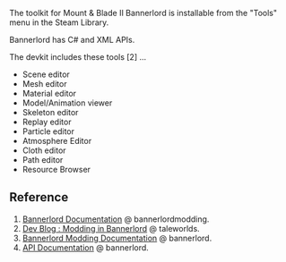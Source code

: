 
The toolkit for Mount & Blade II Bannerlord is installable from the "Tools" menu in the Steam Library.

Bannerlord has C# and XML APIs.

The devkit includes these tools [2] ...

- Scene editor
- Mesh editor
- Material editor
- Model/Animation viewer
- Skeleton editor
- Replay editor
- Particle editor
- Atmosphere Editor
- Cloth editor
- Path editor
- Resource Browser

## Reference

1. [Bannerlord Documentation](https://docs.bannerlordmodding.com/) @ bannerlordmodding.
2. [Dev Blog : Modding in Bannerlord](https://www.taleworlds.com/en/Games/Bannerlord/Blog/26) @ taleworlds.
3. [Bannerlord Modding Documentation](https://moddocs.bannerlord.com/) @ bannerlord.
4. [API Documentation](https://apidoc.bannerlord.com/) @ bannerlord.
